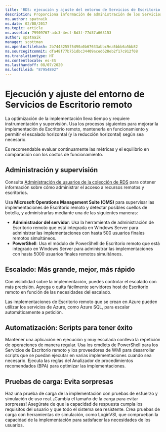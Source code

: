 ```yaml
---
title: 'RDS: ejecución y ajuste del entorno de Servicios de Escritorio remoto'
description: Proporciona información de administración de los Servicios de Escritorio remoto.
ms.author: spatnaik
ms.date: 02/08/2017
ms.topic: article
ms.assetid: 79909767-a4c3-4ecf-8d3f-77d37a663153
author: spatnaik
manager: scottman
ms.openlocfilehash: 2b7443255f5490a0b67633abbc9ea5bbb6a5bb82
ms.sourcegitcommit: dfa48f77b751dbc34409aced628eb2f17c912f08
ms.translationtype: HT
ms.contentlocale: es-ES
ms.lasthandoff: 08/07/2020
ms.locfileid: "87954892"
---
```

# <a name="run-and-tune-your-remote-desktop-services-environment"></a>Ejecución y ajuste del entorno de Servicios de Escritorio remoto

La optimización de la implementación lleva tiempo y requiere instrumentación y supervisión. Usa los procesos siguientes para mejorar la implementación de Escritorio remoto, mantenerla en funcionamiento y permitir el escalado horizontal (y la reducción horizontal) según sea necesario.

Es recomendable evaluar continuamente las métricas y el equilibrio en comparación con los costos de funcionamiento.

## <a name="management-and-monitoring"></a>Administración y supervisión

Consulta [Administración de usuarios de la colección de RDS](rds-user-management.md) para obtener información sobre cómo administrar el acceso a recursos remotos y escritorios.

Usa **Microsoft Operations Management Suite (OMS)** para supervisar las implementaciones de Escritorio remoto y detectar posibles cuellos de botella, y administrarlas mediante una de las siguientes maneras:

- **Administrador del servidor**: Usa la herramienta de administración de Escritorio remoto que está integrada en Windows Server para administrar las implementaciones con hasta 500 usuarios finales remotos simultáneos.
- **PowerShell**: Usa el módulo de PowerShell de Escritorio remoto que está integrado en Windows Server para administrar las implementaciones con hasta 5000 usuarios finales remotos simultáneos.

## <a name="scale-bigger-better-faster"></a>Escalado: Más grande, mejor, más rápido

Con visibilidad sobre la implementación, puedes controlar el escalado con más precisión. Agrega o quita fácilmente servidores host de Escritorio remoto en función de las necesidades del escalado.

Las implementaciones de Escritorio remoto que se crean en Azure pueden utilizar los servicios de Azure, como Azure SQL, para escalar automáticamente a petición.

## <a name="automation-script-for-success"></a>Automatización: Scripts para tener éxito

Mantener una aplicación en ejecución y muy escalada conlleva la repetición de operaciones de manera regular. Usa los cmdlets de PowerShell para los Servicios de Escritorio remoto y los proveedores de WMI para desarrollar scripts que se puedan ejecutar en varias implementaciones cuando sea necesario. Ejecuta las reglas del Analizador de procedimientos recomendados (BPA) para optimizar las implementaciones.

## <a name="load-testing-avoid-surprises"></a>Pruebas de carga: Evita sorpresas

Haz una prueba de carga de la implementación con pruebas de esfuerzo y simulación de uso real. ¡Cambia el tamaño de la carga para evitar sorpresas! Asegúrate de que la capacidad de respuesta cumpla los requisitos del usuario y que todo el sistema sea resistente. Crea pruebas de carga con herramientas de simulación, como LoginVSI, que comprueban la capacidad de la implementación para satisfacer las necesidades de los usuarios.